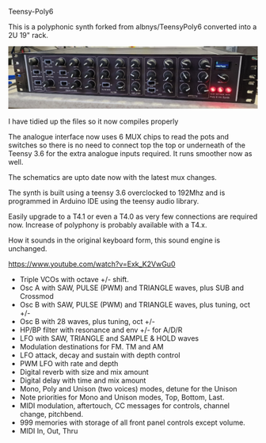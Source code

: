 Teensy-Poly6

This is a polyphonic synth forked from albnys/TeensyPoly6 converted into a 2U 19" rack.

![Synth](photos/synth.jpg)

I have tidied up the files so it now compiles properly

The analogue interface now uses 6 MUX chips to read the pots and switches so there is no need to connect top the top or underneath of the Teensy 3.6 for the extra analogue inputs required. It runs smoother now as well.

The schematics are upto date now with the latest mux changes.

The synth is built using a teensy 3.6 overclocked to 192Mhz and is programmed in Arduino IDE using the teensy audio library.

Easily upgrade to a T4.1 or even a T4.0 as very few connections are required now. Increase of polyphony is probably available with a T4.x.

How it sounds in the original keyboard form, this sound engine is unchanged.

https://www.youtube.com/watch?v=Exk_K2VwGu0

* Triple VCOs with octave +/- shift.
* Osc A with SAW, PULSE (PWM) and TRIANGLE waves, plus SUB and Crossmod
* Osc B with SAW, PULSE (PWM) and TRIANGLE waves, plus tuning, oct +/-
* Osc B with 28 waves, plus tuning, oct +/-
* HP/BP filter with resonance and env +/- for A/D/R
* LFO with SAW, TRIANGLE and SAMPLE & HOLD waves
* Modulation destinations for FM. TM and AM
* LFO attack, decay and sustain with depth control
* PWM LFO with rate and depth
* Digital reverb with size and mix amount
* Digital delay with time and mix amount
* Mono, Poly and Unison (two voices) modes, detune for the Unison
* Note priorities for Mono and Unison modes, Top, Bottom, Last.
* MIDI modulation, aftertouch, CC messages for controls, channel change, pitchbend.
* 999 memories with storage of all front panel controls except volume.
* MIDI In, Out, Thru
